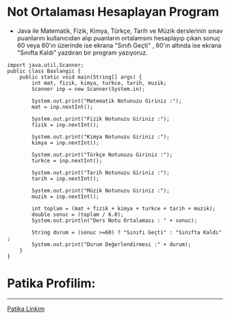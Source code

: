 # Not Ortalaması Hesaplayan Program
* Java ile Matematik, Fizik, Kimya, Türkçe, Tarih ve Müzik derslerinin sınav puanlarını kullanıcıdan alıp puanların ortalamsını hesaplayıp çıkan sonuç 60 veya 60'ın üzerinde ise ekrana "Sınıfı Geçti" , 60'ın altında ise ekrana "Sınıfta Kaldı" yazdıran bir program yazıyoruz.
```
import java.util.Scanner;
public class Baslangic {
    public static void main(String[] args) {
        int mat, fizik, kimya, turkce, tarih, muzik;
        Scanner inp = new Scanner(System.in);

        System.out.print("Matematik Notunuzu Giriniz :");
        mat = inp.nextInt();

        System.out.print("Fizik Notunuzu Giriniz :");
        fizik = inp.nextInt();

        System.out.print("Kimya Notunuzu Giriniz :");
        kimya = inp.nextInt();

        System.out.print("Türkçe Notunuzu Giriniz :");
        turkce = inp.nextInt();

        System.out.print("Tarih Notunuzu Giriniz :");
        tarih = inp.nextInt();

        System.out.print("Müzik Notunuzu Giriniz :");
        muzik = inp.nextInt();

        int toplam = (mat + fizik + kimya + turkce + tarih + muzik);
        double sonuc = (toplam / 6.0);
        System.out.println("Ders Notu Ortalaması : " + sonuc);

        String durum = (sonuc >=60) ? "Sınıfı Geçti" : "Sınıfta Kaldı" ;
        System.out.print("Durum Değerlendirmesi :" + durum);  
    }
}
```
# Patika Profilim:
***
<a href="https://app.patika.dev/krblttrkn">Patika Linkim</a>